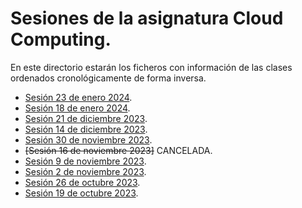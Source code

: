 # Sesiones de la asignatura Cloud Computing.

En este directorio estarán los ficheros con información de las clases ordenados cronológicamente de forma inversa.

* [Sesión 23 de enero 2024](2024_01_23.md).
* [Sesión 18 de enero 2024](2024_01_18.md).
* [Sesión 21 de diciembre 2023](2023_12_21.md).
* [Sesión 14 de diciembre 2023](2023_12_14.md).
* [Sesión 30 de noviembre 2023](2023_11_30.md).
* ~~[Sesión 16 de noviembre 2023]~~ CANCELADA.
* [Sesión 9 de noviembre 2023](2023_11_09.md).
* [Sesión 2 de noviembre 2023](2023_11_02.md).
* [Sesión 26 de octubre 2023](2023_10_26.md).
* [Sesión 19 de octubre 2023](2023_10_19.md).
